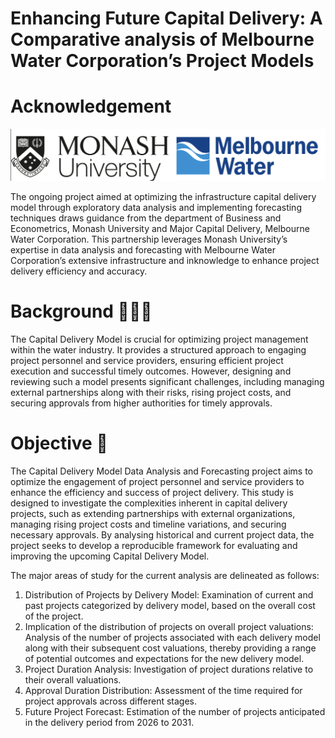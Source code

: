 


# Enhancing Future Capital Delivery: A Comparative analysis of Melbourne Water Corporation’s Project Models


# Acknowledgement


![](https://github.com/arinbaruah/capital_delivery_model_analysis/blob/main/org_logo.png)

The ongoing project aimed at optimizing the infrastructure capital delivery model through exploratory data analysis and implementing forecasting techniques draws guidance from the department of Business and Econometrics, Monash University and Major Capital Delivery, Melbourne Water Corporation. This partnership leverages Monash University’s expertise in data analysis and forecasting with Melbourne Water Corporation’s extensive infrastructure and inknowledge to enhance project delivery efficiency and accuracy.

# Background 🕵🏻‍♀️

The Capital Delivery Model is crucial for optimizing project management within the water industry. It provides a structured approach to engaging project personnel and service providers, ensuring efficient project execution and successful timely outcomes. However, designing and reviewing such a model presents significant challenges, including managing external partnerships along with their risks, rising project costs, and securing approvals from higher authorities for timely approvals.


# Objective 🎯

The Capital Delivery Model Data Analysis and Forecasting project aims to optimize the engagement of project personnel and service providers to enhance the efficiency and success of project delivery. This study is designed to investigate the complexities inherent in capital delivery projects, such as extending partnerships with external organizations, managing rising project costs and timeline variations, and securing necessary approvals. By analysing historical and current project data, the project seeks to develop a reproducible framework for evaluating and improving the upcoming Capital Delivery Model.

The major areas of study for the current analysis are delineated as follows:

1.	Distribution of Projects by Delivery Model: Examination of current and past projects categorized by delivery model, based on the overall cost of the project.
2.	Implication of the distribution of projects on overall project valuations: Analysis of the number of projects associated with each delivery model along with their subsequent cost valuations, thereby providing a range of potential outcomes and expectations for the new delivery model.
3.	Project Duration Analysis: Investigation of project durations relative to their overall valuations.
4.	Approval Duration Distribution: Assessment of the time required for project approvals across different stages.
5.	Future Project Forecast: Estimation of the number of projects anticipated in the delivery period from 2026 to 2031.
